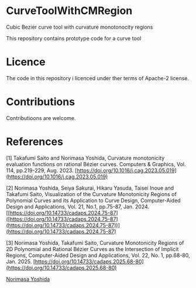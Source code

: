 # CurveToolWithCMRegion
Cubic Bezier curve tool with curvature monotonocity regions

This repository contains prototype code for a curve tool 


# Licence
The code in this repository i licenced under ther terms of Apache-2 license.

# Contributions
Contributioons are welcome.

# References
[1] Takafumi Saito and Norimasa Yoshida, Curvature monotonicity evaluation functions on rational Bézier curves. Computers & Graphics, Vol. 114, pp.219-229, Aug. 2023. [https://doi.org/10.1016/j.cag.2023.05.019](https://doi.org/10.1016/j.cag.2023.05.019)

[2] Norimasa Yoshida, Seiya Sakurai, Hikaru Yasuda, Taisei Inoue and Takafumi Saito, Visualization of the Curvature Monotonicity Regions of Polynomial Curves and its Application to Curve Design, Computer-Aided Design and Applications, Vol. 21, No.1, pp.75-87, Jan. 2024. [[https://doi.org/10.14733/cadaps.2024.75-87]([https://doi.org/10.14733/cadaps.2024.75-87](https://doi.org/10.14733/cadaps.2024.75-87))](https://doi.org/10.14733/cadaps.2024.75-87)

[3] Norimasa Yoshida, Takafumi Saito, Curvature Monotonicity Regions of 2D Polynomial and Rational Bézier Curves as the Intersection of Implicit Regions, Computer-Aided Design and Applications, Vol. 22, No. 1, pp.68-80, Jan. 2025.  [https://doi.org/10.14733/cadaps.2025.68-80](https://doi.org/10.14733/cadaps.2025.68-80)

[Norimasa Yoshida](https://sites.google.com/view/yoshida-lab-citnu/english/profile-e)
